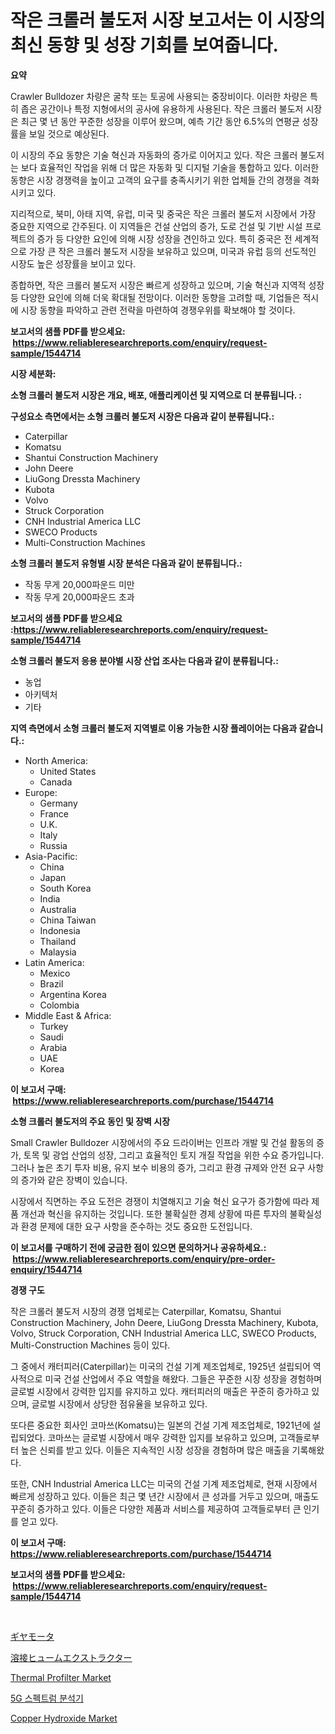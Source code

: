 <p><h1>작은 크롤러 불도저 시장 보고서는 이 시장의 최신 동향 및 성장 기회를 보여줍니다.</h1></p><p><strong>요약</strong></p>
<p><p>Crawler Bulldozer 차량은 굴착 또는 토공에 사용되는 중장비이다. 이러한 차량은 특히 좁은 공간이나 특정 지형에서의 공사에 유용하게 사용된다. 작은 크롤러 불도저 시장은 최근 몇 년 동안 꾸준한 성장을 이루어 왔으며, 예측 기간 동안 6.5%의 연평균 성장률을 보일 것으로 예상된다.</p><p>이 시장의 주요 동향은 기술 혁신과 자동화의 증가로 이어지고 있다. 작은 크롤러 불도저는 보다 효율적인 작업을 위해 더 많은 자동화 및 디지털 기술을 통합하고 있다. 이러한 동향은 시장 경쟁력을 높이고 고객의 요구를 충족시키기 위한 업체들 간의 경쟁을 격화시키고 있다.</p><p>지리적으로, 북미, 아태 지역, 유럽, 미국 및 중국은 작은 크롤러 불도저 시장에서 가장 중요한 지역으로 간주된다. 이 지역들은 건설 산업의 증가, 도로 건설 및 기반 시설 프로젝트의 증가 등 다양한 요인에 의해 시장 성장을 견인하고 있다. 특히 중국은 전 세계적으로 가장 큰 작은 크롤러 불도저 시장을 보유하고 있으며, 미국과 유럽 등의 선도적인 시장도 높은 성장률을 보이고 있다.</p><p>종합하면, 작은 크롤러 불도저 시장은 빠르게 성장하고 있으며, 기술 혁신과 지역적 성장 등 다양한 요인에 의해 더욱 확대될 전망이다. 이러한 동향을 고려할 때, 기업들은 적시에 시장 동향을 파악하고 관련 전략을 마련하여 경쟁우위를 확보해야 할 것이다.</p></p>
<p><strong>보고서의 샘플 PDF를 받으세요: &nbsp;<a href="https://www.reliableresearchreports.com/enquiry/request-sample/1544714">https://www.reliableresearchreports.com/enquiry/request-sample/1544714</a></strong></p>
<p><strong>시장 세분화:</strong></p>
<p><strong> 소형 크롤러 불도저 시장은 개요, 배포, 애플리케이션 및 지역으로 더 분류됩니다. :</strong></p>
<p><strong>구성요소 측면에서는 소형 크롤러 불도저 시장은 다음과 같이 분류됩니다.:</strong></p>
<p><ul><li>Caterpillar</li><li>Komatsu</li><li>Shantui Construction Machinery</li><li>John Deere</li><li>LiuGong Dressta Machinery</li><li>Kubota</li><li>Volvo</li><li>Struck Corporation</li><li>CNH Industrial America LLC</li><li>SWECO Products</li><li>Multi-Construction Machines</li></ul></p>
<p><strong> 소형 크롤러 불도저 유형별 시장 분석은 다음과 같이 분류됩니다.:</strong></p>
<p><ul><li>작동 무게 20,000파운드 미만</li><li>작동 무게 20,000파운드 초과</li></ul></p>
<p><strong>보고서의 샘플 PDF를 받으세요 :<a href="https://www.reliableresearchreports.com/enquiry/request-sample/1544714">https://www.reliableresearchreports.com/enquiry/request-sample/1544714</a></strong></p>
<p><strong> 소형 크롤러 불도저 응용 분야별 시장 산업 조사는 다음과 같이 분류됩니다.:</strong></p>
<p><ul><li>농업</li><li>아키텍처</li><li>기타</li></ul></p>
<p><strong>지역 측면에서 소형 크롤러 불도저 지역별로 이용 가능한 시장 플레이어는 다음과 같습니다.:</strong></p>
<p><ul>
    <li>
        North America:
        <ul>
            <li>United States</li>
            <li>Canada</li>
        </ul>
    </li>
    <li>
        Europe:
        <ul>
            <li>Germany</li>
            <li>France</li>
            <li>U.K.</li>
            <li>Italy</li>
            <li>Russia</li>
        </ul>
    </li>
    <li>
        Asia-Pacific:
        <ul>
            <li>China</li>
            <li>Japan</li>
            <li>South Korea</li>
            <li>India</li>
            <li>Australia</li>
            <li>China Taiwan</li>
            <li>Indonesia</li>
            <li>Thailand</li>
            <li>Malaysia</li>
        </ul>
    </li>
    <li>
        Latin America:
        <ul>
            <li>Mexico</li>
            <li>Brazil</li>
            <li>Argentina Korea</li>
            <li>Colombia</li>
        </ul>
    </li>
    <li>
        Middle East & Africa:
        <ul>
            <li>Turkey</li>
            <li>Saudi</li>
            <li>Arabia</li>
            <li>UAE</li>
            <li>Korea</li>
        </ul>
    </li>
    </ul></p>
<p><strong>이 보고서 구매: &nbsp;<a href="https://www.reliableresearchreports.com/purchase/1544714">https://www.reliableresearchreports.com/purchase/1544714</a></strong></p>
<p><strong>소형 크롤러 불도저의 주요 동인 및 장벽 시장</strong></p>
<p><p>Small Crawler Bulldozer 시장에서의 주요 드라이버는 인프라 개발 및 건설 활동의 증가, 토목 및 광업 산업의 성장, 그리고 효율적인 토지 개질 작업을 위한 수요 증가입니다. 그러나 높은 초기 투자 비용, 유지 보수 비용의 증가, 그리고 환경 규제와 안전 요구 사항의 증가와 같은 장벽이 있습니다.</p><p>시장에서 직면하는 주요 도전은 경쟁이 치열해지고 기술 혁신 요구가 증가함에 따라 제품 개선과 혁신을 유지하는 것입니다. 또한 불확실한 경제 상황에 따른 투자의 불확실성과 환경 문제에 대한 요구 사항을 준수하는 것도 중요한 도전입니다.</p></p>
<p><strong>이 보고서를 구매하기 전에 궁금한 점이 있으면 문의하거나 공유하세요.: &nbsp;<a href="https://www.reliableresearchreports.com/enquiry/pre-order-enquiry/1544714">https://www.reliableresearchreports.com/enquiry/pre-order-enquiry/1544714</a></strong></p>
<p><strong>경쟁 구도</strong></p>
<p><p>작은 크롤러 불도저 시장의 경쟁 업체로는 Caterpillar, Komatsu, Shantui Construction Machinery, John Deere, LiuGong Dressta Machinery, Kubota, Volvo, Struck Corporation, CNH Industrial America LLC, SWECO Products, Multi-Construction Machines 등이 있다. </p><p>그 중에서 캐터피러(Caterpillar)는 미국의 건설 기계 제조업체로, 1925년 설립되어 역사적으로 미국 건설 산업에서 주요 역할을 해왔다. 그들은 꾸준한 시장 성장을 경험하며 글로벌 시장에서 강력한 입지를 유지하고 있다. 캐터피러의 매출은 꾸준히 증가하고 있으며, 글로벌 시장에서 상당한 점유율을 보유하고 있다.</p><p>또다른 중요한 회사인 코마쓰(Komatsu)는 일본의 건설 기계 제조업체로, 1921년에 설립되었다. 코마쓰는 글로벌 시장에서 매우 강력한 입지를 보유하고 있으며, 고객들로부터 높은 신뢰를 받고 있다. 이들은 지속적인 시장 성장을 경험하며 많은 매출을 기록해왔다.</p><p>또한, CNH Industrial America LLC는 미국의 건설 기계 제조업체로, 현재 시장에서 빠르게 성장하고 있다. 이들은 최근 몇 년간 시장에서 큰 성과를 거두고 있으며, 매출도 꾸준히 증가하고 있다. 이들은 다양한 제품과 서비스를 제공하여 고객들로부터 큰 인기를 얻고 있다.</p></p>
<p><strong>이 보고서 구매: &nbsp; <a href="https://www.reliableresearchreports.com/purchase/1544714">https://www.reliableresearchreports.com/purchase/1544714</a></strong></p>
<p><strong>보고서의 샘플 PDF를 받으세요: &nbsp;<a href="https://www.reliableresearchreports.com/enquiry/request-sample/1544714">https://www.reliableresearchreports.com/enquiry/request-sample/1544714</a></strong><strong></strong></p>
<p>&nbsp;</p>
<p><p><a href="https://github.com/hwbcz413288296/Market-Research-Report-List-1/blob/main/495345414531.md">ギヤモータ</a></p><p><a href="https://medium.com/@vedakuvlis2023/%E6%BA%B6%E6%8E%A5%E3%83%95%E3%83%A5%E3%83%BC%E3%83%A0%E3%82%A8%E3%82%AF%E3%82%B9%E3%83%88%E3%83%A9%E3%82%AF%E3%82%BF%E3%83%BC%E3%81%AE%E5%B8%82%E5%A0%B4%E8%A6%8F%E6%A8%A1%E3%81%A8%E5%B8%82%E5%A0%B4%E5%8B%95%E5%90%91-%E5%AE%8C%E5%85%A8%E3%81%AA%E6%A5%AD%E7%95%8C%E6%A6%82%E8%A6%81-2024%E5%B9%B4%E3%81%8B%E3%82%892031%E5%B9%B4%E3%81%BE%E3%81%A7-427783f5a67b">溶接ヒュームエクストラクター</a></p><p><a href="https://github.com/derrinmiltonellis35gcl/Market-Research-Report-List-2/blob/main/thermal-profilter-market.md">Thermal Profilter Market</a></p><p><a href="https://github.com/fredrickeglers/Market-Research-Report-List-1/blob/main/101614813688.md">5G 스펙트럼 분석기</a></p><p><a href="https://lydian-appliance-61d.notion.site/Copper-Hydroxide-Market-Analysis-Examines-its-Scope-on-Growth-Opportunities-and-Forecasted-Trends-S-037aaee4b86342e0a54532e36404d225">Copper Hydroxide Market</a></p></p>